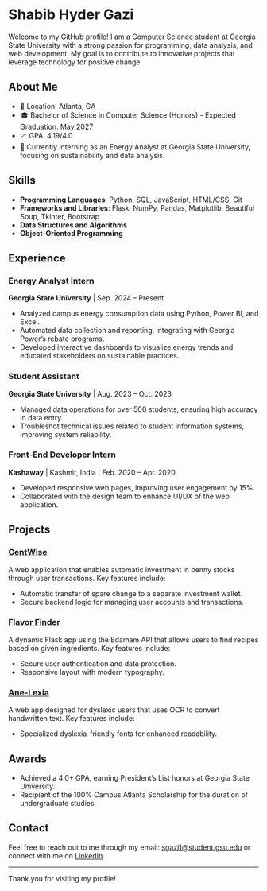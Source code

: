 # Shabib Hyder Gazi

Welcome to my GitHub profile! I am a Computer Science student at Georgia State University with a strong passion for programming, data analysis, and web development. My goal is to contribute to innovative projects that leverage technology for positive change.

## About Me

- 📍 Location: Atlanta, GA
- 🎓 Bachelor of Science in Computer Science (Honors) - Expected Graduation: May 2027
- 📈 GPA: 4.19/4.0
- 🌱 Currently interning as an Energy Analyst at Georgia State University, focusing on sustainability and data analysis.

## Skills

- **Programming Languages**: Python, SQL, JavaScript, HTML/CSS, Git
- **Frameworks and Libraries**: Flask, NumPy, Pandas, Matplotlib, Beautiful Soup, Tkinter, Bootstrap
- **Data Structures and Algorithms**
- **Object-Oriented Programming**

## Experience

### Energy Analyst Intern
**Georgia State University** | Sep. 2024 – Present
- Analyzed campus energy consumption data using Python, Power BI, and Excel.
- Automated data collection and reporting, integrating with Georgia Power’s rebate programs.
- Developed interactive dashboards to visualize energy trends and educated stakeholders on sustainable practices.

### Student Assistant
**Georgia State University** | Aug. 2023 – Oct. 2023
- Managed data operations for over 500 students, ensuring high accuracy in data entry.
- Troubleshot technical issues related to student information systems, improving system reliability.

### Front-End Developer Intern
**Kashaway** | Kashmir, India | Feb. 2020 – Apr. 2020
- Developed responsive web pages, improving user engagement by 15%.
- Collaborated with the design team to enhance UI/UX of the web application.

## Projects

### [CentWise](https://github.com/shabibhyder/CentWise)
A web application that enables automatic investment in penny stocks through user transactions. Key features include:
- Automatic transfer of spare change to a separate investment wallet.
- Secure backend logic for managing user accounts and transactions.

### [Flavor Finder](https://github.com/shabibhyder/FlavorFinder)
A dynamic Flask app using the Edamam API that allows users to find recipes based on given ingredients. Key features include:
- Secure user authentication and data protection.
- Responsive layout with modern typography.

### [Ane-Lexia](https://github.com/shabibhyder/Ane-Lexia)
A web app designed for dyslexic users that uses OCR to convert handwritten text. Key features include:
- Specialized dyslexia-friendly fonts for enhanced readability.

## Awards
- Achieved a 4.0+ GPA, earning President’s List honors at Georgia State University.
- Recipient of the 100% Campus Atlanta Scholarship for the duration of undergraduate studies.

## Contact
Feel free to reach out to me through my email: [sgazi1@student.gsu.edu](mailto:sgazi1@student.gsu.edu) or connect with me on [LinkedIn](https://linkedin.com/in/shabibgazi).

---

Thank you for visiting my profile!
